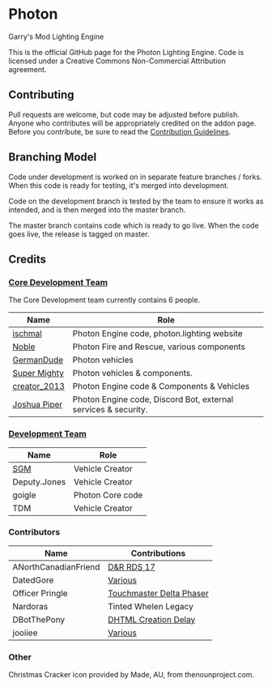 # Photon
Garry's Mod Lighting Engine

This is the official GitHub page for the Photon Lighting Engine. Code is licensed under a Creative Commons Non-Commercial Attribution agreement.

## Contributing
Pull requests are welcome, but code may be adjusted before publish. Anyone who contributes will be appropriately credited on the addon page.
Before you contribute, be sure to read the [Contribution Guidelines](.github/CONTRIBUTING.md).

## Branching Model
Code under development is worked on in separate feature branches / forks. When this code is ready for testing, it's merged into development.

Code on the development branch is tested by the team to ensure it works as intended, and is then merged into the master branch.

The master branch contains code which is ready to go live. When the code goes live, the release is tagged on master.

## Credits

### [Core Development Team](.github/GOVERNANCE.md#core-development-team)

The Core Development team currently contains 6 people.

| Name | Role |
| --- | --- |
| [ischmal](https://github.com/ischmal) | Photon Engine code, photon.lighting website |
| [Noble](https://github.com/Noble-N9) | Photon Fire and Rescue, various components |
| [GermanDude](https://github.com/GermanDude-ger) | Photon vehicles |
| [Super Mighty](https://github.com/SuperMighty1) | Photon vehicles & components. |
| [creator_2013](https://github.com/creator2013) | Photon Engine code & Components & Vehicles |
| [Joshua Piper](https://github.com/JoshPiper) | Photon Engine code, Discord Bot, external services & security.

### [Development Team](.github/GOVERNANCE.md#development)

| Name | Role |
| --- | --- |
| [SGM](https://github.com/SentryGunMan) | Vehicle Creator |
| Deputy.Jones | Vehicle Creator |
| goigle | Photon Core code |
| TDM | Vehicle Creator|

### Contributors
| Name | Contributions |
| --- | --- |
| ANorthCanadianFriend | [D&R RDS 17](https://github.com/photonle/Photon/pull/53) |
| DatedGore | [Various](https://github.com/photonle/Photon/pulls?q=is%3Apr+is%3Amerged+author%3ADatedGore) |
| Officer Pringle | [Touchmaster Delta Phaser](https://github.com/photonle/Photon/pull/63) |
| Nardoras | Tinted Whelen Legacy |
| DBotThePony | [DHTML Creation Delay](https://github.com/photonle/Photon/pull/129) |
| jooiiee | [Various](https://github.com/photonle/Photon/pulls?q=is%3Apr+is%3Amerged+author%3Ajooiiee) |

### Other

Christmas Cracker icon provided by Made, AU, from thenounproject.com.
